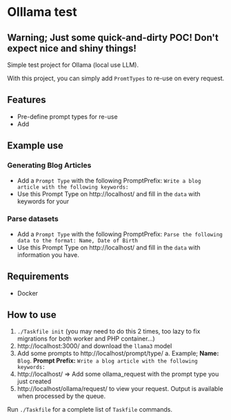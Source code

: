 # Olllama test
## Warning; Just some quick-and-dirty POC! Don't expect nice and shiny things!

Simple test project for Ollama (local use LLM).

With this project, you can simply add `PromtTypes` to re-use on every request.

## Features
- Pre-define prompt types for re-use
- Add 

## Example use
### Generating Blog Articles
- Add a `Prompt Type` with the following PromptPrefix: `Write a blog article with the following keywords:`
- Use this Prompt Type on http://localhost/ and fill in the `data` with keywords for your 

### Parse datasets
- Add a `Prompt Type` with the following PromptPrefix: `Parse the following data to the format: Name, Date of Birth`
- Use this Prompt Type on http://localhost/ and fill in the `data` with information you have.

## Requirements
- Docker

## How to use
1. `./Taskfile init` (you may need to do this 2 times, too lazy to fix migrations for both worker and PHP container...)
2. http://localhost:3000/ and download the `llama3` model
3. Add some prompts to http://localhost/prompt/type/
   a. Example; **Name:** `Blog`. **Prompt Prefix:** `Write a blog article with the following keywords:`
4. http://localhost/ => Add some ollama_request with the prompt type you just created
5. http://localhost/ollama/request/ to view your request. Output is available when processed by the queue.

Run `./Taskfile` for a complete list of `Taskfile` commands.